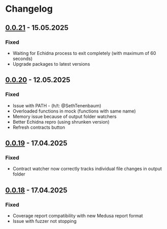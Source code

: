 # Changelog

## [0.0.21] - 15.05.2025

### Fixed
- Waiting for Echidna process to exit completely (with maximum of 60 seconds)
- Upgrade packages to latest versions

## [0.0.20] - 12.05.2025

### Fixed
- Issue with PATH - (h/t: @SethTenenbaum)
- Overloaded functions in mock (functions with same name)
- Memory issue because of output folder watchers
- Better Echidna repro (using shrunken version)
- Refresh contracts button

## [0.0.19] - 17.04.2025

### Fixed
- Contract watcher now correctly tracks individual file changes in output folder

## [0.0.18] - 17.04.2025

### Fixed
- Coverage report compatibility with new Medusa report format
- Issue with fuzzer not stopping

[0.0.21]: https://github.com/Recon-Fuzz/recon-extension/releases/tag/v0.0.21
[0.0.20]: https://github.com/Recon-Fuzz/recon-extension/releases/tag/v0.0.20
[0.0.19]: https://github.com/Recon-Fuzz/recon-extension/releases/tag/v0.0.19
[0.0.18]: https://github.com/Recon-Fuzz/recon-extension/releases/tag/v0.0.18